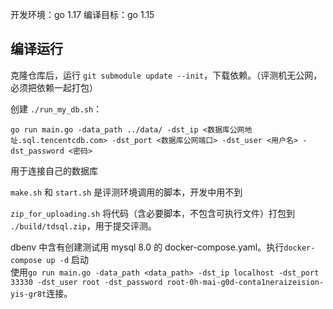 开发环境：go 1.17
编译目标：go 1.15

## 编译运行

克隆仓库后，运行 `git submodule update --init`，下载依赖。（评测机无公网，必须把依赖一起打包）

创建 `./run_my_db.sh`：
```
go run main.go -data_path ../data/ -dst_ip <数据库公网地址.sql.tencentcdb.com> -dst_port <数据库公网端口> -dst_user <用户名> -dst_password <密码>
```
用于连接自己的数据库

`make.sh` 和 `start.sh` 是评测环境调用的脚本，开发中用不到

`zip_for_uploading.sh` 将代码（含必要脚本，不包含可执行文件）打包到 `./build/tdsql.zip`，用于提交评测。

dbenv 中含有创建测试用 mysql 8.0 的 docker-compose.yaml。执行`docker-compose up -d` 启动  
使用`go run main.go -data_path <data_path> -dst_ip localhost -dst_port 33330 -dst_user root -dst_password root-0h-mai-g0d-conta1neraizeision-yis-gr8t`连接。